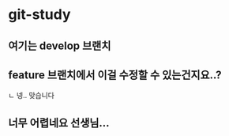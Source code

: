 # git-study

## 여기는 develop 브랜치

## feature 브랜치에서 이걸 수정할 수 있는건지요..?
ㄴ 넹..  맞습니다 

## 너무 어렵네요 선생님... 
